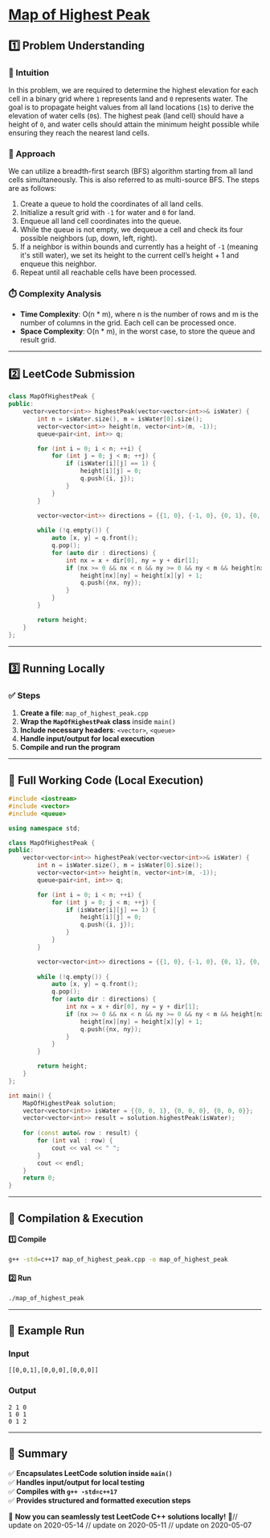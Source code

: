 # **[Map of Highest Peak](https://leetcode.com/problems/map-of-highest-peak/description/)**  

## **1️⃣ Problem Understanding**  
### **📌 Intuition**  
In this problem, we are required to determine the highest elevation for each cell in a binary grid where `1` represents land and `0` represents water. The goal is to propagate height values from all land locations (`1`s) to derive the elevation of water cells (`0`s). The highest peak (land cell) should have a height of `0`, and water cells should attain the minimum height possible while ensuring they reach the nearest land cells.

### **🚀 Approach**  
We can utilize a breadth-first search (BFS) algorithm starting from all land cells simultaneously. This is also referred to as multi-source BFS. The steps are as follows:
1. Create a queue to hold the coordinates of all land cells.
2. Initialize a result grid with `-1` for water and `0` for land.
3. Enqueue all land cell coordinates into the queue.
4. While the queue is not empty, we dequeue a cell and check its four possible neighbors (up, down, left, right).
5. If a neighbor is within bounds and currently has a height of `-1` (meaning it's still water), we set its height to the current cell’s height + 1 and enqueue this neighbor.
6. Repeat until all reachable cells have been processed.

### **⏱️ Complexity Analysis**  
- **Time Complexity**: O(n * m), where n is the number of rows and m is the number of columns in the grid. Each cell can be processed once.  
- **Space Complexity**: O(n * m), in the worst case, to store the queue and result grid.  

---  

## **2️⃣ LeetCode Submission**  
```cpp
class MapOfHighestPeak {
public:
    vector<vector<int>> highestPeak(vector<vector<int>>& isWater) {
        int n = isWater.size(), m = isWater[0].size();
        vector<vector<int>> height(n, vector<int>(m, -1));
        queue<pair<int, int>> q;

        for (int i = 0; i < n; ++i) {
            for (int j = 0; j < m; ++j) {
                if (isWater[i][j] == 1) {
                    height[i][j] = 0;
                    q.push({i, j});
                }
            }
        }

        vector<vector<int>> directions = {{1, 0}, {-1, 0}, {0, 1}, {0, -1}};
        
        while (!q.empty()) {
            auto [x, y] = q.front();
            q.pop();
            for (auto dir : directions) {
                int nx = x + dir[0], ny = y + dir[1];
                if (nx >= 0 && nx < n && ny >= 0 && ny < m && height[nx][ny] == -1) {
                    height[nx][ny] = height[x][y] + 1;
                    q.push({nx, ny});
                }
            }
        }

        return height;
    }
};  
```  

---  

## **3️⃣ Running Locally**  
### **✅ Steps**  
1. **Create a file**: `map_of_highest_peak.cpp`  
2. **Wrap the `MapOfHighestPeak` class** inside `main()`  
3. **Include necessary headers**: `<vector>`, `<queue>`  
4. **Handle input/output for local execution**  
5. **Compile and run the program**  

---  

## **📝 Full Working Code (Local Execution)**  
```cpp
#include <iostream>
#include <vector>
#include <queue>

using namespace std;

class MapOfHighestPeak {
public:
    vector<vector<int>> highestPeak(vector<vector<int>>& isWater) {
        int n = isWater.size(), m = isWater[0].size();
        vector<vector<int>> height(n, vector<int>(m, -1));
        queue<pair<int, int>> q;

        for (int i = 0; i < n; ++i) {
            for (int j = 0; j < m; ++j) {
                if (isWater[i][j] == 1) {
                    height[i][j] = 0;
                    q.push({i, j});
                }
            }
        }

        vector<vector<int>> directions = {{1, 0}, {-1, 0}, {0, 1}, {0, -1}};
        
        while (!q.empty()) {
            auto [x, y] = q.front();
            q.pop();
            for (auto dir : directions) {
                int nx = x + dir[0], ny = y + dir[1];
                if (nx >= 0 && nx < n && ny >= 0 && ny < m && height[nx][ny] == -1) {
                    height[nx][ny] = height[x][y] + 1;
                    q.push({nx, ny});
                }
            }
        }

        return height;
    }
};

int main() {
    MapOfHighestPeak solution;
    vector<vector<int>> isWater = {{0, 0, 1}, {0, 0, 0}, {0, 0, 0}};
    vector<vector<int>> result = solution.highestPeak(isWater);
    
    for (const auto& row : result) {
        for (int val : row) {
            cout << val << " ";
        }
        cout << endl;
    }
    return 0;
}
```  

---  

## **🔧 Compilation & Execution**  
#### **1️⃣ Compile**  
```bash
g++ -std=c++17 map_of_highest_peak.cpp -o map_of_highest_peak
```  

#### **2️⃣ Run**  
```bash
./map_of_highest_peak
```  

---  

## **🎯 Example Run**  
### **Input**  
```
[[0,0,1],[0,0,0],[0,0,0]]
```  
### **Output**  
```
2 1 0 
1 0 1 
0 1 2 
```  

---  

## **📌 Summary**  
✅ **Encapsulates LeetCode solution inside `main()`**  
✅ **Handles input/output for local testing**  
✅ **Compiles with `g++ -std=c++17`**  
✅ **Provides structured and formatted execution steps**  

🚀 **Now you can seamlessly test LeetCode C++ solutions locally!** 🚀// update on 2020-05-14
// update on 2020-05-11
// update on 2020-05-07
